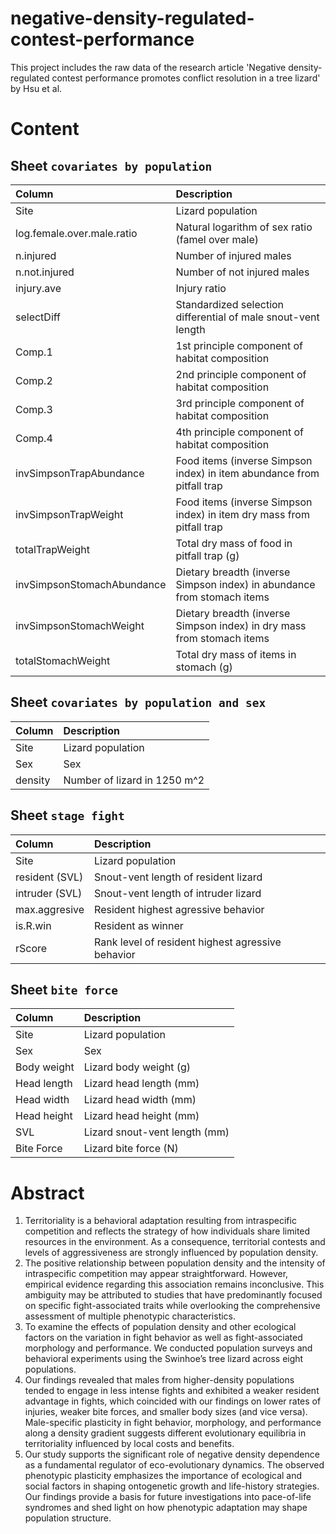 # negative-density-regulated-contest-performance

This project includes the raw data of the research article 'Negative density-regulated contest performance promotes conflict resolution in a tree lizard' by Hsu et al.

# Content

## Sheet `covariates by population`

| Column | Description |
| :-- | :-- |
| Site  | Lizard population |
| log.female.over.male.ratio | Natural logarithm of sex ratio (famel over male) |
| n.injured | Number of injured males |
| n.not.injured | Number of not injured males |
| injury.ave | Injury ratio |
| selectDiff | Standardized selection differential of male snout-vent length |
| Comp.1 | 1st principle component of habitat composition |
| Comp.2 | 2nd principle component of habitat composition |
| Comp.3 | 3rd principle component of habitat composition |
| Comp.4 | 4th principle component of habitat composition |
| invSimpsonTrapAbundance | Food items (inverse Simpson index) in item abundance from pitfall trap |
| invSimpsonTrapWeight | Food items (inverse Simpson index) in item dry mass from pitfall trap |
| totalTrapWeight | Total dry mass of food in pitfall trap (g) |
| invSimpsonStomachAbundance | Dietary breadth (inverse Simpson index) in abundance from stomach items |
| invSimpsonStomachWeight | Dietary breadth (inverse Simpson index) in dry mass from stomach items |
| totalStomachWeight | Total dry mass of items in stomach (g) |

## Sheet `covariates by population and sex`

| Column | Description |
| :-- | :-- |
| Site  | Lizard population |
| Sex  | Sex |
| density  | Number of lizard in 1250 m^2 |

## Sheet `stage fight`

| Column | Description |
| :-- | :-- |
| Site  | Lizard population |
| resident (SVL) | Snout-vent length of resident lizard |
| intruder (SVL) | Snout-vent length of intruder lizard |
| max.aggresive | Resident highest agressive behavior |
| is.R.win | Resident as winner|
| rScore | Rank level of resident highest agressive behavior |

## Sheet `bite force`
| Column | Description |
| :-- | :-- |
| Site | Lizard population |
| Sex | Sex |
| Body weight | Lizard body weight (g) |
| Head length | Lizard head length (mm) |
| Head width | Lizard head width (mm) |
| Head height | Lizard head height (mm) |
| SVL |Lizard snout-vent length (mm) |
| Bite Force | Lizard bite force (N) |


# Abstract ##
1. Territoriality is a behavioral adaptation resulting from intraspecific competition and reflects the strategy of how individuals share limited resources in the environment. As a consequence, territorial contests and levels of aggressiveness are strongly influenced by population density.
2. The positive relationship between population density and the intensity of intraspecific competition may appear straightforward. However, empirical evidence regarding this association remains inconclusive. This ambiguity may be attributed to studies that have predominantly focused on specific fight-associated traits while overlooking the comprehensive assessment of multiple phenotypic characteristics.
3. To examine the effects of population density and other ecological factors on the variation in fight behavior as well as fight-associated morphology and performance. We conducted population surveys and behavioral experiments using the Swinhoe’s tree lizard across eight populations.
4. Our findings revealed that males from higher-density populations tended to engage in less intense fights and exhibited a weaker resident advantage in fights, which coincided with our findings on lower rates of injuries, weaker bite forces, and smaller body sizes (and vice versa). Male-specific plasticity in fight behavior, morphology, and performance along a density gradient suggests different evolutionary equilibria in territoriality influenced by local costs and benefits.
5. Our study supports the significant role of negative density dependence as a fundamental regulator of eco-evolutionary dynamics. The observed phenotypic plasticity emphasizes the importance of ecological and social factors in shaping ontogenetic growth and life-history strategies. Our findings provide a basis for future investigations into pace-of-life syndromes and shed light on how phenotypic adaptation may shape population structure.

